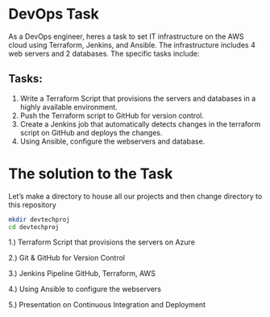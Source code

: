 # DevOps Task

As a DevOps engineer, heres a task to set IT infrastructure on the AWS cloud using Terraform, Jenkins, and Ansible. The infrastructure includes 4 web servers and 2 databases. The specific tasks include:

## Tasks:

1. Write a Terraform Script that provisions the servers and databases in a highly available environment.
2. Push the Terraform script to GitHub for version control.
3. Create a Jenkins job that automatically detects changes in the terraform script on GitHub and deploys the changes.
4. Using Ansible, configure the webservers and database.

# The solution to the Task

Let’s make a directory to house all our projects and then change directory to this repository

```bash
mkdir devtechproj
cd devtechproj
```

1.) Terraform Script that provisions the servers on Azure

2.) Git & GitHub for Version Control

3.) Jenkins Pipeline GitHub, Terraform, AWS 

4.) Using Ansible to configure the webservers

5.) Presentation on Continuous Integration and Deployment

